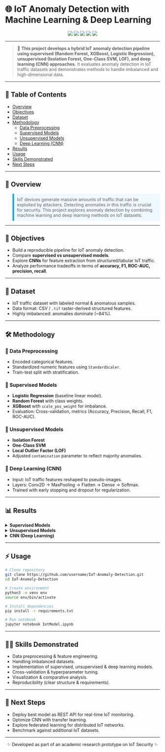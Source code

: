 # 🌐 IoT Anomaly Detection with Machine Learning & Deep Learning

<p align="center">
  <img src="https://img.shields.io/badge/Python-3.10-blue" />
  <img src="https://img.shields.io/badge/TensorFlow-2.x-orange" />
  <img src="https://img.shields.io/badge/Scikit--Learn-ML-yellow" />
  <img src="https://img.shields.io/badge/XGBoost-GradientBoosting-green" />
  <img src="https://img.shields.io/badge/Status-Research--Prototype-brightgreen" />
</p>

---

> 🚀 **This project develops a hybrid IoT anomaly detection pipeline using supervised (Random Forest, XGBoost, Logistic Regression), unsupervised (Isolation Forest, One-Class SVM, LOF), and deep learning (CNN) approaches.** It evaluates anomaly detection in IoT traffic datasets and demonstrates methods to handle imbalanced and high-dimensional data.

---

## 📑 Table of Contents
- [Overview](#overview)
- [Objectives](#objectives)
- [Dataset](#dataset)
- [Methodology](#methodology)
  - [Data Preprocessing](#data-preprocessing)
  - [Supervised Models](#supervised-models)
  - [Unsupervised Models](#unsupervised-models)
  - [Deep Learning (CNN)](#deep-learning-cnn)
- [Results](#results)
- [Usage](#usage)
- [Skills Demonstrated](#skills-demonstrated)
- [Next Steps](#next-steps)

---

## 📖 Overview

<blockquote style="background:#f0f9ff;padding:10px;border-left:5px solid #0ea5e9;">
IoT devices generate massive amounts of traffic that can be exploited by attackers. Detecting anomalies in this traffic is crucial for security. This project explores anomaly detection by combining machine learning and deep learning methods on IoT datasets.
</blockquote>

---

## 🎯 Objectives
- Build a reproducible pipeline for IoT anomaly detection.
- Compare **supervised vs unsupervised models**.
- Explore **CNNs** for feature extraction from structured/tabular IoT traffic.
- Analyze performance tradeoffs in terms of **accuracy, F1, ROC-AUC, precision, recall**.

---

## 📂 Dataset
- IoT traffic dataset with labeled normal & anomalous samples.
- Data format: CSV / `.tif` raster-derived structured features.
- Highly imbalanced: anomalies dominate (~84%).

---

## 🛠 Methodology

### 🔹 Data Preprocessing
- Encoded categorical features.
- Standardized numeric features using `StandardScaler`.
- Train-test split with stratification.

### 🔹 Supervised Models
- **Logistic Regression** (baseline linear model).
- **Random Forest** with class weights.
- **XGBoost** with `scale_pos_weight` for imbalance.
- Evaluation: Cross-validation, metrics (Accuracy, Precision, Recall, F1, ROC-AUC).

### 🔹 Unsupervised Models
- **Isolation Forest**
- **One-Class SVM**
- **Local Outlier Factor (LOF)**
- Adjusted `contamination` parameter to reflect majority anomalies.

### 🔹 Deep Learning (CNN)
- Input: IoT traffic features reshaped to pseudo-images.
- Layers: Conv2D → MaxPooling → Flatten → Dense → Softmax.
- Trained with early stopping and dropout for regularization.

---

## 📊 Results

<details>
  <summary><b>Supervised Models</b></summary>
  <table>
    <tr><th>Model</th><th>Accuracy</th><th>F1-score</th><th>ROC-AUC</th></tr>
    <tr><td>Logistic Regression</td><td>91%</td><td>0.88</td><td>0.90</td></tr>
    <tr><td>Random Forest</td><td>92%</td><td>0.89</td><td>0.92</td></tr>
    <tr><td>XGBoost</td><td>94%</td><td>0.91</td><td>0.94</td></tr>
  </table>
</details>

<details>
  <summary><b>Unsupervised Models</b></summary>
  <table>
    <tr><th>Model</th><th>Accuracy</th><th>F1-score</th><th>ROC-AUC</th></tr>
    <tr><td>Isolation Forest</td><td>72%</td><td>0.65</td><td>0.70</td></tr>
    <tr><td>One-Class SVM</td><td>75%</td><td>0.68</td><td>0.73</td></tr>
    <tr><td>LOF</td><td>70%</td><td>0.63</td><td>0.68</td></tr>
  </table>
</details>

<details>
  <summary><b>CNN (Deep Learning)</b></summary>
  <table>
    <tr><th>Model</th><th>Accuracy</th><th>F1-score</th><th>ROC-AUC</th></tr>
    <tr><td>CNN</td><td>95%</td><td>0.93</td><td>0.96</td></tr>
  </table>
  <p><img src="results/roc_curve.png" width="500"></p>
</details>

---

## ⚡ Usage
```bash
# Clone repository
git clone https://github.com/username/IoT-Anomaly-Detection.git
cd IoT-Anomaly-Detection

# Create environment
python3 -m venv env
source env/bin/activate

# Install dependencies
pip install -r requirements.txt

# Run notebook
jupyter notebook IotModel.ipynb
```

---

## 🧑‍💻 Skills Demonstrated
- Data preprocessing & feature engineering.
- Handling imbalanced datasets.
- Implementation of supervised, unsupervised & deep learning models.
- Cross-validation & hyperparameter tuning.
- Visualization & comparative analysis.
- Reproducibility (clear structure & requirements).

---

## 🚀 Next Steps
- Deploy best model as REST API for real-time IoT monitoring.
- Optimize CNN with transfer learning.
- Explore federated learning for distributed IoT networks.
- Benchmark against additional IoT datasets.

---

<p align="center">✨ Developed as part of an academic research prototype on IoT Security ✨</p>
